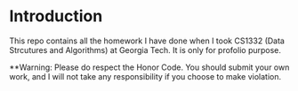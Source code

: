 # Introduction
This repo contains all the homework I have done when I took CS1332 (Data Strcutures and Algorithms) at Georgia Tech. 
It is only for profolio purpose.

**Warning: Please do respect the Honor Code. You should submit your own work, and I will not take any responsibility
if you choose to make violation.



